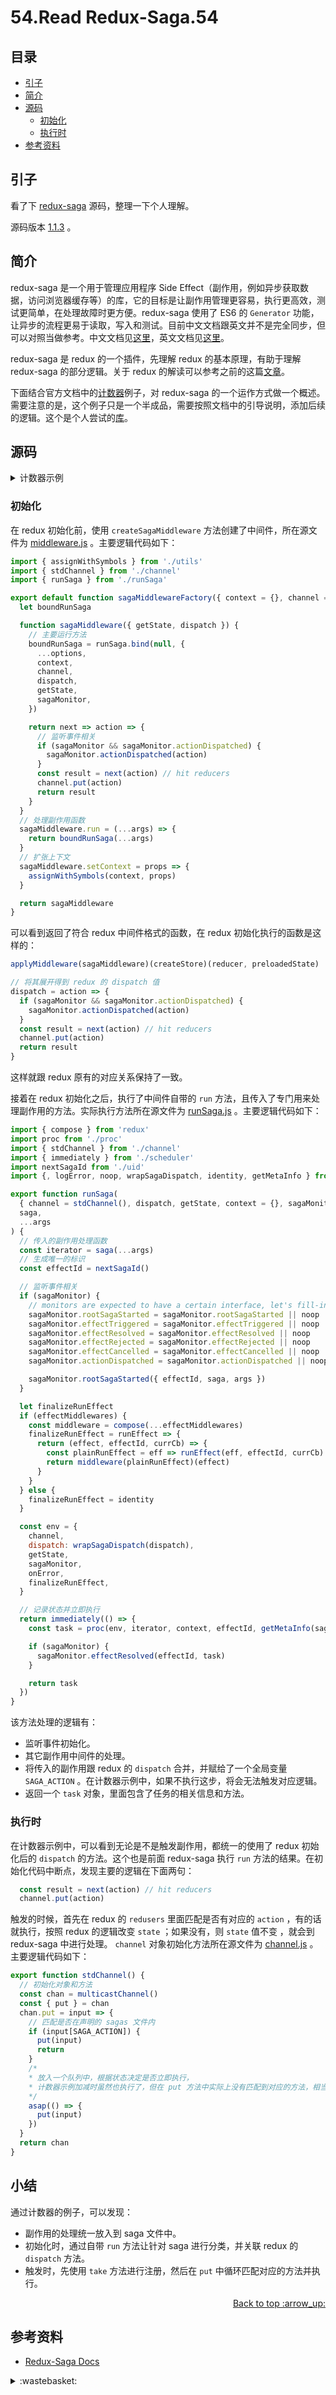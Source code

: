 # 54.Read Redux-Saga.54
## <a name="index"></a> 目录
- [引子](#start)
- [简介](#intro)
- [源码](#code)
  - [初始化](#init)
  - [执行时](#exce)
- [参考资料](#reference)


## <a name="start"></a> 引子
看了下 [redux-saga][url-github-7] 源码，整理一下个人理解。

源码版本 [1.1.3][url-github-6] 。

## <a name="intro"></a> 简介
redux-saga 是一个用于管理应用程序 Side Effect（副作用，例如异步获取数据，访问浏览器缓存等）的库，它的目标是让副作用管理更容易，执行更高效，测试更简单，在处理故障时更方便。redux-saga 使用了 ES6 的 `Generator` 功能，让异步的流程更易于读取，写入和测试。目前中文文档跟英文并不是完全同步，但可以对照当做参考。中文文档见[这里][url-docs-1]，英文文档见[这里][url-docs-2]。

redux-saga 是 redux 的一个插件，先理解 redux 的基本原理，有助于理解 redux-saga 的部分逻辑。关于 redux 的解读可以参考之前的这篇[文章][url-blog-37]。

下面结合官方文档中的[计数器][url-github-1]例子，对 redux-saga 的一个运作方式做一个概述。需要注意的是，这个例子只是一个半成品，需要按照文档中的引导说明，添加后续的逻辑。这个是个人尝试的[库][url-github-2]。

## <a name="code"></a> 源码

<details>

<summary>计数器示例</summary>

index.js
```js
import React from 'react';
import ReactDOM from 'react-dom';
import { createStore, applyMiddleware } from 'redux';
import createSagaMiddleware from 'redux-saga';
import reducer from './reducers';
import {watchIncrementAsync} from './sagas';
import App from './App';

const sagaMiddleware = createSagaMiddleware();
const store = createStore(reducer,applyMiddleware(sagaMiddleware));
sagaMiddleware.run(watchIncrementAsync);

function render() {
  ReactDOM.render(
    <App {...store} />,
    document.getElementById('root')
  );
}

render();

store.subscribe(render);
```
reducers.js
```js
export default function counter(state = 0, action) {
  switch (action.type) {
    case 'INCREMENT':
      return state + 1
    case 'INCREMENT_IF_ODD':
      return (state % 2 !== 0) ? state + 1 : state
    case 'DECREMENT':
      return state - 1
    default:
      return state
  }
}
```
sagas.js
```js
import { put, takeEvery } from 'redux-saga/effects'

const delay = (ms) => new Promise(res => setTimeout(res, ms))

export function* incrementAsync() {
  yield delay(3000)
  yield put({ type: 'INCREMENT' })
}

export function* watchIncrementAsync() {
  yield takeEvery('INCREMENT_ASYNC', incrementAsync)
}
```
App.js
```js
import React from 'react';
import Counter from './component/counter'

function App(props) {
  const {getState,dispatch} = props;

  return (
    <div>
      <Counter
        value={getState()}
        onIncrement={() => dispatch({type:'INCREMENT'})}
        onDecrement={() => dispatch({type:'DECREMENT'})}
        onIncrementAsync={() => dispatch({type:'INCREMENT_ASYNC'})}
      />
    </div>
  );
}

export default App;
```
Counter
```js
import React from 'react'

const Counter = ({ value, onIncrement, onDecrement,onIncrementAsync }) =>
      <div>
        <button onClick={onIncrementAsync}>
          Increment after 3 second
        </button>
        {' '}
        <button onClick={onIncrement}>
          Increment
        </button>
        {' '}
        <button onClick={onDecrement}>
          Decrement
        </button>
        <hr />
        <div>
          Clicked: {value} times
        </div>
      </div>

export default Counter
```

</details>

### <a name="init"></a> 初始化
在 redux 初始化前，使用 `createSagaMiddleware` 方法创建了中间件，所在源文件为 [middleware.js][url-github-3] 。主要逻辑代码如下：
```js
import { assignWithSymbols } from './utils'
import { stdChannel } from './channel'
import { runSaga } from './runSaga'

export default function sagaMiddlewareFactory({ context = {}, channel = stdChannel(), sagaMonitor, ...options } = {}) {
  let boundRunSaga

  function sagaMiddleware({ getState, dispatch }) {
    // 主要运行方法
    boundRunSaga = runSaga.bind(null, {
      ...options,
      context,
      channel,
      dispatch,
      getState,
      sagaMonitor,
    })

    return next => action => {
      // 监听事件相关
      if (sagaMonitor && sagaMonitor.actionDispatched) {
        sagaMonitor.actionDispatched(action)
      }
      const result = next(action) // hit reducers
      channel.put(action)
      return result
    }
  }
  // 处理副作用函数
  sagaMiddleware.run = (...args) => {
    return boundRunSaga(...args)
  }
  // 扩张上下文
  sagaMiddleware.setContext = props => {
    assignWithSymbols(context, props)
  }

  return sagaMiddleware
}
```
可以看到返回了符合 redux 中间件格式的函数，在 redux 初始化执行的函数是这样的：
```js
applyMiddleware(sagaMiddleware)(createStore)(reducer, preloadedState)

// 将其展开得到 redux 的 dispatch 值
dispatch = action => {
  if (sagaMonitor && sagaMonitor.actionDispatched) {
    sagaMonitor.actionDispatched(action)
  }
  const result = next(action) // hit reducers
  channel.put(action)
  return result
}
```
这样就跟 redux 原有的对应关系保持了一致。

接着在 redux 初始化之后，执行了中间件自带的 `run` 方法，且传入了专门用来处理副作用的方法。实际执行方法所在源文件为 [runSaga.js][url-github-4] 。主要逻辑代码如下：
```js
import { compose } from 'redux'
import proc from './proc'
import { stdChannel } from './channel'
import { immediately } from './scheduler'
import nextSagaId from './uid'
import {, logError, noop, wrapSagaDispatch, identity, getMetaInfo } from './utils'

export function runSaga(
  { channel = stdChannel(), dispatch, getState, context = {}, sagaMonitor, effectMiddlewares, onError = logError },
  saga,
  ...args
) {
  // 传入的副作用处理函数
  const iterator = saga(...args)
  // 生成唯一的标识
  const effectId = nextSagaId()

  // 监听事件相关
  if (sagaMonitor) {
    // monitors are expected to have a certain interface, let's fill-in any missing ones
    sagaMonitor.rootSagaStarted = sagaMonitor.rootSagaStarted || noop
    sagaMonitor.effectTriggered = sagaMonitor.effectTriggered || noop
    sagaMonitor.effectResolved = sagaMonitor.effectResolved || noop
    sagaMonitor.effectRejected = sagaMonitor.effectRejected || noop
    sagaMonitor.effectCancelled = sagaMonitor.effectCancelled || noop
    sagaMonitor.actionDispatched = sagaMonitor.actionDispatched || noop

    sagaMonitor.rootSagaStarted({ effectId, saga, args })
  }

  let finalizeRunEffect
  if (effectMiddlewares) {
    const middleware = compose(...effectMiddlewares)
    finalizeRunEffect = runEffect => {
      return (effect, effectId, currCb) => {
        const plainRunEffect = eff => runEffect(eff, effectId, currCb)
        return middleware(plainRunEffect)(effect)
      }
    }
  } else {
    finalizeRunEffect = identity
  }

  const env = {
    channel,
    dispatch: wrapSagaDispatch(dispatch),
    getState,
    sagaMonitor,
    onError,
    finalizeRunEffect,
  }

  // 记录状态并立即执行
  return immediately(() => {
    const task = proc(env, iterator, context, effectId, getMetaInfo(saga), /* isRoot */ true, undefined)

    if (sagaMonitor) {
      sagaMonitor.effectResolved(effectId, task)
    }

    return task
  })
}

```
该方法处理的逻辑有：
- 监听事件初始化。
- 其它副作用中间件的处理。
- 将传入的副作用跟 redux 的 `dispatch` 合并，并赋给了一个全局变量 `SAGA_ACTION` 。在计数器示例中，如果不执行这步，将会无法触发对应逻辑。
- 返回一个 `task` 对象，里面包含了任务的相关信息和方法。

### <a name="exce"></a> 执行时
在计数器示例中，可以看到无论是不是触发副作用，都统一的使用了 redux 初始化后的 `dispatch` 的方法。这个也是前面 redux-saga 执行 `run` 方法的结果。在初始化代码中断点，发现主要的逻辑在下面两句：
```js
  const result = next(action) // hit reducers
  channel.put(action)
```
触发的时候，首先在 redux 的 `redusers` 里面匹配是否有对应的 `action` ，有的话就执行，按照 redux 的逻辑改变 `state` ；如果没有，则 `state` 值不变 ，就会到 redux-saga 中进行处理。 `channel` 对象初始化方法所在源文件为 [channel.js][url-github-5] 。主要逻辑代码如下：
```js
export function stdChannel() {
  // 初始化对象和方法
  const chan = multicastChannel()
  const { put } = chan
  chan.put = input => {
    // 匹配是否在声明的 sagas 文件内
    if (input[SAGA_ACTION]) {
      put(input)
      return
    }
    /*
    * 放入一个队列中，根据状态决定是否立即执行，
    * 计数器示例加减时虽然也执行了，但在 put 方法中实际上没有匹配到对应的方法，相当于没有执行
    */
    asap(() => {
      put(input)
    })
  }
  return chan
}
```

## 小结
通过计数器的例子，可以发现：
- 副作用的处理统一放入到 saga 文件中。
- 初始化时，通过自带 `run` 方法让针对 saga 进行分类，并关联 redux 的 `dispatch` 方法。
- 触发时，先使用 `take` 方法进行注册，然后在 `put` 中循环匹配对应的方法并执行。

<div align="right"><a href="#index">Back to top :arrow_up:</a></div>

## <a name="reference"></a> 参考资料
- [Redux-Saga Docs][url-docs-2]

[url-base]:https://xxholic.github.io/blog/draft

[url-docs-1]:https://redux-saga-in-chinese.js.org
[url-docs-2]:https://redux-saga.js.org


[url-blog-37]:https://github.com/XXHolic/blog/issues/37

[url-github-1]:https://github.com/redux-saga/redux-saga-beginner-tutorial
[url-github-2]:https://github.com/XXHolic/demo-redux-saga
[url-github-3]:https://github.com/redux-saga/redux-saga/blob/master/packages/core/src/internal/middleware.js
[url-github-4]:https://github.com/redux-saga/redux-saga/blob/master/packages/core/src/internal/runSaga.js
[url-github-5]:https://github.com/redux-saga/redux-saga/blob/master/packages/core/src/internal/channel.js
[url-github-6]:https://github.com/redux-saga/redux-saga/tags
[url-github-7]:https://github.com/redux-saga/redux-saga

[url-local-rail]:./images/48/rail.png

<details>
<summary>:wastebasket:</summary>

最近看了[《反叛的鲁路修》][url-waste]，这部作品在很早之前就听说过，但曾经看过一次之后，发现机甲打斗蛮多，就没什么兴致看下去。

这么多年后，这次忍着看了下去，发现剧情还是蛮好的。动作摆起来感觉有点 JOJO 的风味。

![54-poster][url-local-poster]

</details>

[url-waste]:https://movie.douban.com/subject/2043155/
[url-local-poster]:./images/54/poster.png
